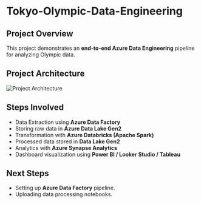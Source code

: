 # Tokyo-Olympic-Data-Engineering


## Project Overview
This project demonstrates an **end-to-end Azure Data Engineering** pipeline for analyzing Olympic data.

## Project Architecture
![Project Architecture](docs/ProjectArchitecture.png)

## Steps Involved
- Data Extraction using **Azure Data Factory**
- Storing raw data in **Azure Data Lake Gen2**
- Transformation with **Azure Databricks (Apache Spark)**
- Processed data stored in **Data Lake Gen2**
- Analytics with **Azure Synapse Analytics**
- Dashboard visualization using **Power BI / Looker Studio / Tableau**

## Next Steps
- Setting up **Azure Data Factory** pipeline.
- Uploading data processing notebooks.
